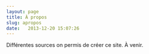 ```yaml
---
layout: page
title: À propos
slug: apropos
date:   2013-12-20 15:07:26
---
```


Différentes sources on permis de créer ce site.
À venir.
